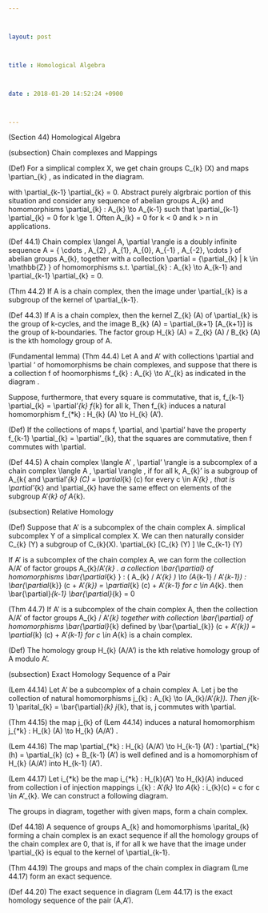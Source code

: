 ```yaml
---



layout: post



title : Homological Algebra



date : 2018-01-20 14:52:24 +0900



---
```


(Section 44) Homological Algebra

(subsection) Chain complexes and Mappings

(Def) For a simplical complex X, we get chain groups C_{k} (X) and maps \partian_{k} , as indicated in the diagram.

with \partial_{k-1} \partial_{k} = 0. Abstract purely algrbraic portion of this situation and consider any sequence of abelian groups A_{k} and homomorphisms \partial_{k} : A_{k} \to A_{k-1} such that \partial_{k-1} \partial_{k} = 0 for k \ge 1. Often A_{k} = 0 for k < 0 and k > n in applications.

(Def 44.1) Chain complex \langel A, \partial \rangle is a doubly infinite sequence A = { \cdots , A_{2} , A_{1}, A_{0}, A_{-1} , A_{-2}, \cdots } of abelian groups A_{k}, together with a collection \partial = {\partial_{k} | k \in \mathbb{Z} } of homomorphisms s.t. \partial_{k} : A_{k} \to A_{k-1} and \partial_{k-1} \partial_{k} = 0.

(Thm 44.2) If A is a chain complex, then the image under \partial_{k} is a subgroup of the kernel of \partial_{k-1}.

(Def 44.3) If A is a chain complex, then the kernel Z_{k} (A) of \partial_{k} is the group of k-cycles, and the image B_{k} (A) = \partial_{k+1} [A_{k+1}] is the group of k-boundaries. The factor group H_{k} (A) = Z_{k} (A) / B_{k} (A) is the kth homology group of A.

(Fundamental lemma) (Thm 44.4) Let A and A’ with collections \partial and \partial ‘ of homomorphisms be chain complexes, and suppose that there is a collection f of hoomorphisms f_{k} : A_{k} \to A’_{k} as indicated in the diagram .

Suppose, furthermore, that every square is commutative, that is, f_{k-1} \partial_{k} = \partial’_{k} f_{k} for all k, Then f_{k} induces a natural homomorphism f_{*k} : H_{k} (A) \to H_{k} (A’).

(Def) If the collections of maps f, \partial, and \partial’ have the property f_{k-1} \partial_{k} = \partial’_{k}, that the squares are commutative, then f commutes with \partial.

(Def 44.5) A chain complex \langle A’ , \partial’ \rangle is a subcomplex of a chain complex \langle A , \partial \rangle , if for all k, A_{k}’ is a subgroup of A_{k{ and \partial’_{k} (C) = \partial_{k} (c) for every c \in A’_{k} , that is \partial’_{k} and \partial_{k} have the same effect on elements of the subgroup A’_{k} of A_{k}.

(subsection) Relative Homology

(Def) Suppose that A’ is a subcomplex of the chain complex A. simplical subcomplex Y of a simplical complex X. We can then naturally consider C_{k} (Y) a subgroup of C_{k}(X). \partial_{k} [C_{k} (Y) ] \le C_{k-1} (Y)

If A’ is a subcomplex of the chain complex A, we can form the collection A/A’ of factor groups A_{k}/A’_{k} . a collection \bar{\partial} of homomorphisms \bar{\partial_{k} } : ( A_{k} / A’_{k} ) \to (A_{k-1} / A’_{k-1}) : \bar{\partial_{k}} (c + A’_{k}) = \partial_{k} (c) + A’_{k-1} for c \in A_{k}. then \bar{\partial}_{k-1} \bar{\partial}_{k} = 0

(Thm 44.7) If A’ is a subcomplex of the chain complex A, then the collection A/A’ of factor groups A_{k} / A’_{k} together with collection \bar{\partial} of homomorphisms \bar{\partial}_{k} defined by \bar{\partial_{k}} (c + A’_{k}) = \partial_{k} (c) + A’_{k-1} for c \in A_{k} is a chain complex.

(Def) The homology group H_{k} (A/A’) is the kth relative homology group of A modulo A’.

(subsection) Exact Homology Sequence of a Pair

(Lem 44.14) Let A’ be a subcomplex of a chain complex A. Let j be the collection of natural homomorphisms j_{k} : A_{k} \to (A_{k}/A’_{k}). Then j_{k-1} \parital_{k} = \bar{\partial}_{k} j_{k}, that is, j commutes with \partial.

(Thm 44.15) the map j_{k} of (Lem 44.14) induces a natural homomorphism j_{*k} : H_{k} (A) \to H_{k} (A/A’) .

(Lem 44.16) The map \partial_{*k} : H_{k} (A/A’) \to H_{k-1} (A’) : \partial_{*k}(h) = \partial_{k} (c) + B_{k-1} (A’) is well defined and is a homomorphism of H_{k} (A/A’) into H_{k-1} (A’).

(Lem 44.17) Let i_{*k} be the map i_{*k} : H_{k}(A’) \to H_{k}(A) induced from collection i of injection mappings i_{k} : A’_{k} \to A_{k} : i_{k}(c) = c for c \in A’_{k}. We can construct a following diagram.

The groups in diagram, together with given maps, form a chain complex.

(Def 44.18) A sequence of groups A_{k} and homomorphisms \parital_{k} forming a chain complex is an exact sequence if all the homology groups of the chain complex are 0, that is, if for all k we have that the image under \partial_{k} is equal to the kernel of \partial_{k-1}.

(Thm 44.19) The groups and maps of the chain complex in diagram (Lme 44.17) form an exact sequence.

(Def 44.20) The exact sequence in diagram (Lem 44.17) is the exact homology sequence of the pair (A,A’).

